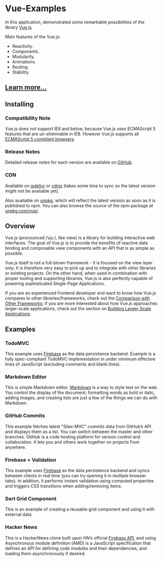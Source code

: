 # Vue-Examples

In this application, demonstrated some remarkable possibilities of the library [Vue.js](http://vuejs.org/).

Main features of the Vue.js:

- Reactivity.
- Components .
- Modularity.
- Animations.
- Routing.
- Stability.


## [Learn more...](http://blog.evanyou.me/2015/10/25/vuejs-re-introduction/)

## Installing

### Compatibility Note

Vue.js does not support IE8 and below, because Vue.js uses ECMAScript 5 features 
that are un-shimmable in IE8. However Vue.js supports all [ECMAScript 5 compliant browsers](http://caniuse.com/#feat=es5).

### Release Notes

Detailed release notes for each version are available on [GitHub](https://github.com/vuejs/vue/releases).

### CDN
Available on [jsdelivr](http://cdn.jsdelivr.net/vue/1.0.26/vue.min.js) or 
[cdnjs](http://cdnjs.cloudflare.com/ajax/libs/vue/1.0.26/vue.min.js) 
(takes some time to sync so the latest version might not be available yet).

Also available on [unpkg](https://unpkg.com/vue/dist/vue.min.js), 
which will reflect the latest version as soon as it is published to npm. 
You can also browse the source of the npm package at [unpkg.com/vue/](https://unpkg.com/vue/).

## Overview

Vue.js (pronounced /vjuː/, like view) is a library for building interactive web interfaces. 
The goal of Vue.js is to provide the benefits of reactive data binding and composable 
view components with an API that is as simple as possible.

Vue.js itself is not a full-blown framework - it is focused on the view layer only. 
It is therefore very easy to pick up and to integrate with other libraries or 
existing projects. On the other hand, when used in combination with proper tooling 
and supporting libraries, Vue.js is also perfectly capable of powering sophisticated 
Single-Page Applications.

If you are an experienced frontend developer and want to know how Vue.js compares 
to other libraries/frameworks, check out the [Comparison with Other Frameworks](http://vuejs.org/guide/comparison.html); 
if you are more interested about how Vue.js approaches larger-scale applications, 
check out the section on [Building Larger-Scale Applications](http://vuejs.org/guide/application.html).

## Examples

### TodoMVC

This example uses [Firebase](https://www.firebase.com/) as the data persistence backend. 
Example is a fully spec-compliant TodoMVC implementation in under minimum effective 
lines of JavaScript (excluding comments and blank lines).

### Markdown Editor

This is simple Markdown editor. [Markdown](http://daringfireball.net/projects/markdown/) 
is a way to style text on the web. You control the display of the document; 
formatting words as bold or italic, adding images, and creating lists are just a 
few of the things we can do with Markdown.

### GitHub Commits

This example fetches latest "Silex-MVC" commits data from GitHub’s API and displays 
them as a list. You can switch between the master and other branches. 
GitHub is a code hosting platform for version control and collaboration. 
It lets you and others work together on projects from anywhere.

### Firebase + Validation

This example uses [Firebase](https://www.firebase.com/) as the data persistence 
backend and syncs between clients in real time (you can try opening it in multiple browser tabs). 
In addition, it performs instant validation using computed properties and triggers 
CSS transitions when adding/removing items.

### Sort Grid Component

This is an example of creating a reusable grid component and using it with external data.

### Hacker News

This is a HackerNews clone built upon HN’s official [Firebase API](https://github.com/HackerNews/API), 
and using Asynchronous module definition (AMD) is a JavaScript specification 
that defines an API for defining code modules and their dependencies, and loading 
them asynchronously if desired.